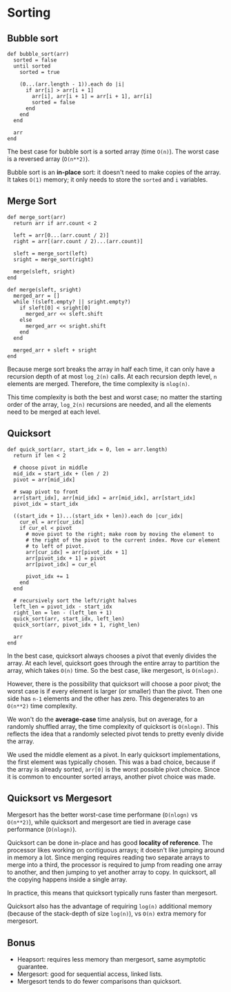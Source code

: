 # Sorting

## Bubble sort

```
def bubble_sort(arr)
  sorted = false
  until sorted
    sorted = true

    (0...(arr.length - 1)).each do |i|
      if arr[i] > arr[i + 1]
        arr[i], arr[i + 1] = arr[i + 1], arr[i]
        sorted = false
      end
    end
  end

  arr
end
```

The best case for bubble sort is a sorted array (time `O(n)`). The
worst case is a reversed array (`O(n**2)`).

Bubble sort is an **in-place** sort: it doesn't need to make copies of
the array. It takes `O(1)` memory; it only needs to store the `sorted`
and `i` variables.

## Merge Sort

```
def merge_sort(arr)
  return arr if arr.count < 2

  left = arr[0...(arr.count / 2)]
  right = arr[(arr.count / 2)...(arr.count)]

  sleft = merge_sort(left)
  sright = merge_sort(right)

  merge(sleft, sright)
end

def merge(sleft, sright)
  merged_arr = []
  while !(sleft.empty? || sright.empty?)
    if sleft[0] < sright[0]
      merged_arr << sleft.shift
    else
      merged_arr << sright.shift
    end
  end

  merged_arr + sleft + sright
end
```

Because merge sort breaks the array in half each time, it can only
have a recursion depth of at most `log_2(n)` calls. At each recursion
depth level, `n` elements are merged. Therefore, the time complexity
is `nlog(n)`.

This time complexity is both the best and worst case; no matter the
starting order of the array, `log_2(n)` recursions are needed, and all
the elements need to be merged at each level.

## Quicksort

```
def quick_sort(arr, start_idx = 0, len = arr.length)
  return if len < 2

  # choose pivot in middle
  mid_idx = start_idx + (len / 2)
  pivot = arr[mid_idx]

  # swap pivot to front
  arr[start_idx], arr[mid_idx] = arr[mid_idx], arr[start_idx]
  pivot_idx = start_idx

  ((start_idx + 1)...(start_idx + len)).each do |cur_idx|
    cur_el = arr[cur_idx]
    if cur_el < pivot
      # move pivot to the right; make room by moving the element to
      # the right of the pivot to the current index. Move cur element
      # to left of pivot.
      arr[cur_idx] = arr[pivot_idx + 1]
      arr[pivot_idx + 1] = pivot
      arr[pivot_idx] = cur_el

      pivot_idx += 1
    end
  end

  # recursively sort the left/right halves
  left_len = pivot_idx - start_idx
  right_len = len - (left_len + 1)
  quick_sort(arr, start_idx, left_len)
  quick_sort(arr, pivot_idx + 1, right_len)

  arr
end
```

In the best case, quicksort always chooses a pivot that evenly divides
the array. At each level, quicksort goes through the entire array to
partition the array, which takes `O(n)` time. So the best case, like
mergesort, is `O(nlogn)`.

However, there is the possibility that quicksort will choose a poor
pivot; the worst case is if every element is larger (or smaller) than
the pivot. Then one side has `n-1` elements and the other has
zero. This degenerates to an `O(n**2)` time complexity.

We won't do the **average-case** time analysis, but on average, for a
randomly shuffled array, the time complexity of quicksort is
`O(nlogn)`. This reflects the idea that a randomly selected pivot
tends to pretty evenly divide the array.

We used the middle element as a pivot. In early quicksort
implementations, the first element was typically chosen. This was a
bad choice, because if the array is already sorted, `arr[0]` is the
worst possible pivot choice. Since it is common to encounter sorted
arrays, another pivot choice was made.

## Quicksort vs Mergesort

Mergesort has the better worst-case time performane (`O(nlogn)` vs
`O(n**2)`), while quicksort and mergesort are tied in average case
performance (`O(nlogn)`).

Quicksort can be done in-place and has good **locality of
reference**. The processor likes working on contiguous arrays; it
doesn't like jumping around in memory a lot. Since merging requires
reading two separate arrays to merge into a third, the processor is
required to jump from reading one array to another, and then jumping
to yet another array to copy. In quicksort, all the copying happens
inside a single array.

In practice, this means that quicksort typically runs faster than
mergesort.

Quicksort also has the advantage of requiring `log(n)` additional
memory (because of the stack-depth of size `log(n)`), vs `O(n)` extra
memory for mergesort.

## Bonus

* Heapsort: requires less memory than mergesort, same asymptotic
  guarantee.
* Mergesort: good for sequential access, linked lists.
* Mergesort tends to do fewer comparisons than quicksort.
